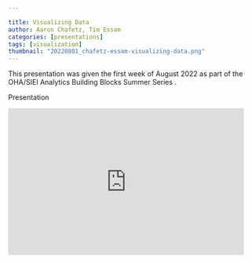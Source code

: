 ```yaml
---

title: Visualizing Data
author: Aaron Chafetz, Tim Essam
categories: [presentations]
tags: [visualization]
thumbnail: "20220801_chafetz-essam-visualizing-data.png"
---
```


This presentation was given the first week of August 2022 as part of the OHA/SIEI Analytics Building Blocks Summer Series .

Presentation

<iframe src="https://docs.google.com/presentation/d/e/2PACX-1vSBR1DRTdTbEHX9HLhKVicEcSMx7g-eyW4w6SIiyL3e-RBnEfqO3Y_6ttE6k3l14c1EoR3ZOcxKb2Fa/embed?start=false&loop=false&delayms=3000" frameborder="0" width="480" height="299" allowfullscreen="true" mozallowfullscreen="true" webkitallowfullscreen="true"></iframe>

